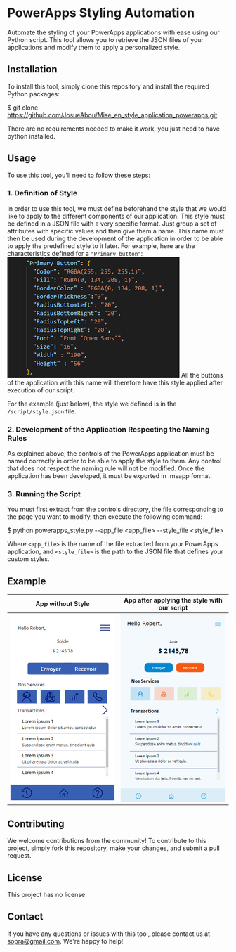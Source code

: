 # PowerApps Styling Automation

Automate the styling of your PowerApps applications with ease using our Python script. This tool allows you to retrieve the JSON files of your applications and modify them to apply a personalized style.

## Installation

To install this tool, simply clone this repository and install the required Python packages:

$ git clone https://github.com/JosueAbou/Mise_en_style_application_powerapps.git 

There are no requirements needed to make it work, you just need to have python installed.


## Usage

To use this tool, you'll need to follow these steps:

### 1. Definition of Style
In order to use this tool, we must define beforehand the style that we would like to apply to the different components of our application. This style must be defined in a JSON file with a very specific format. Just group a set of attributes with specific values and then give them a name. This name must then be used during the development of the application in order to be able to apply the predefined style to it later. For example, here are the characteristics defined for a `"Primary_button"`:
<img src="images/primary_button_style.png"/>
All the buttons of the application with this name will therefore have this style applied after execution of our script. 

For the example (just below), the style we defined is in the `/script/style.json` file.

### 2. Development of the Application Respecting the Naming Rules
As explained above, the controls of the PowerApps application must be named correctly in order to be able to apply the style to them. Any control that does not respect the naming rule will not be modified. Once the application has been developed, it must be exported in .msapp format.

### 3. Running the Script
You must first extract from the controls directory, the file corresponding to the page you want to modify, then execute the following command:

$ python powerapps_style.py --app_file <app_file> --style_file <style_file>

Where `<app_file>` is the name of the file extracted from your PowerApps application, and `<style_file>` is the path to the JSON file that defines your custom styles.

## Example
App without Style          |  App after applying the style with our script 
:-------------------------:|:-------------------------:
![](images/app_before_applying_style.png)  |  ![](images/app_after_applying_style.png)

## Contributing

We welcome contributions from the community! To contribute to this project, simply fork this repository, make your changes, and submit a pull request.

## License

This project has no license

## Contact

If you have any questions or issues with this tool, please contact us at <sopra@gmail.com>. We're happy to help!
